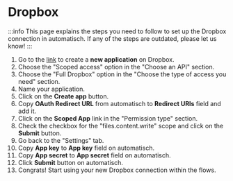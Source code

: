 # Dropbox

:::info
This page explains the steps you need to follow to set up the Dropbox
connection in automatisch. If any of the steps are outdated, please let us know!
:::

1. Go to the [link](https://www.dropbox.com/developers/apps) to create a **new application** on Dropbox.
1. Choose the "Scoped access" option in the "Choose an API" section.
1. Choose the "Full Dropbox" option in the "Choose the type of access you need" section.
1. Name your application.
1. Click on the **Create app** button.
1. Copy **OAuth Redirect URL** from automatisch to **Redirect URIs** field and add it.
1. Click on the **Scoped App** link in the "Permission type" section.
1. Check the checkbox for the "files.content.write" scope and click on the **Submit** button.
1. Go back to the "Settings" tab.
1. Copy **App key** to **App key** field on automatisch.
1. Copy **App secret** to **App secret** field on automatisch.
1. Click **Submit** button on automatisch.
1. Congrats! Start using your new Dropbox connection within the flows.
